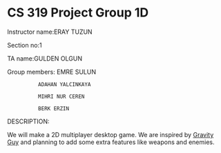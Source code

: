 # CS 319 Project Group 1D
Instructor name:ERAY TUZUN

Section no:1

TA name:GULDEN OLGUN

Group members:
              EMRE SULUN

              ADAHAN YALCINKAYA
              
              MIHRI NUR CEREN
              
              BERK ERZIN
             
DESCRIPTION:

We will make a 2D multiplayer desktop game. We are inspired by [Gravity Guy](https://www.youtube.com/watch?v=iVTqXnJAotQ) and planning to add some extra features like weapons and enemies.
